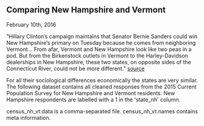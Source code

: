 Comparing New Hampshire and Vermont
-----------------------------------
February 10th, 2016

"Hillary Clinton’s campaign maintains that Senator Bernie Sanders could win New Hampshire’s primary on Tuesday because he comes from neighboring Vermont...  From afar, Vermont and New Hampshire look like two peas in a pod. But from the Birkenstock outlets in Vermont to the Harley-Davidson dealerships in New Hampshire, these two states, on opposite sides of the Connecticut River, could not be more different." [source]("http://www.nytimes.com/2016/02/08/us/more-than-a-riverseparates-bernie-sanderss-state-from-primarys.html?_r=0")

For all their sociological differences economically the states are very similar.  The following dataset contains all cleaned responses from the 2015 Current Population Survey for New Hampshire and Vermont residents.  New Hampshire respondents are labelled with a 1 in the 'state_nh' column.

census_nh_vt.data is a comma-separated file.
census_nh_vt.names contains meta information.

